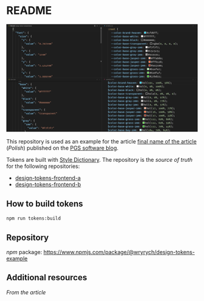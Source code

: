 # README

![](./promo.png)

This repository is used as an example for the article [final name of the article]() (*Polish*) published on the [PGS software blog](https://www.pgs-soft.com/blog/).

Tokens are built with [Style Dictionary](https://amzn.github.io/style-dictionary/#/).
The repository is the *source of truth* for the following repositories:

- [design-tokens-frontend-a](https://github.com/ryrych/design-tokens-frontend-a)
- [design-tokens-frontend-b](https://github.com/ryrych/design-tokens-frontend-b)

## How to build tokens

```sh
npm run tokens:build
```

## Repository

*npm* package: https://www.npmjs.com/package/@wryrych/design-tokens-example
## Additional resources

*From the article*
